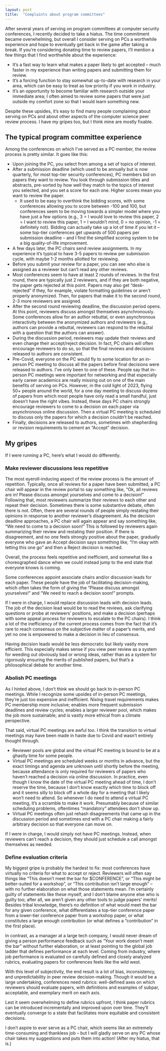 ```yaml
---
layout: post
title:  "Complaints about program committees"
---
```


After several years of serving on program committees at computer
security conferences, I recently decided to take a hiatus. The time
commitment became overwhelming, but overall I consider serving on PCs
a worthwhile experience and hope to eventually get back in the game
after taking a break. If you’re considering donating time to review
papers, I’ll mention a few things that I find worthwhile about the
experience:

* It’s a fast way to learn what makes a paper likely to get accepted –
  much faster in my experience than writing papers and submitting them
  for review.
* It’s a forcing function to stay somewhat up-to-date with research in
  your area, which can be easy to treat as low priority if you work in
  industry.
* It’s an opportunity to become familiar with research outside your
  immediate area; I often aimed to review some papers that were just
  outside my comfort zone so that I would learn something new.

Despite these upsides, it’s easy to find many people complaining about
serving on PCs and about other aspects of the computer science peer
review process. I have my gripes too, but I think mine are mostly
fixable.

## The typical program committee experience

Among the conferences on which I’ve served as a PC member, the review
process is pretty similar. It goes like this:

* Upon joining the PC, you select from among a set of topics of
  interest.
* After a submission deadline (which used to be annually but is now
  quarterly, for most top-tier security conferences), PC members bid
  on papers they want to review. You look through submission titles
  and abstracts, pre-sorted by how well they match to the topics of
  interest you selected, and you set a score for each one. Higher
  scores mean you want to review the paper.
    * It used to be easy to overthink the bidding scores, with some
      conferences allowing you to score between -100 and 100, but
      conferences seem to be moving towards a simpler model where you
      have just a few options (e.g., 3 = I would love to review this
      paper, 2 = I want to review this paper, 1 = I wouldn’t mind, 0 =
      no opinion, -1 = definitely not). Bidding can actually take up a
      lot of time if you let it – some top-tier conferences get
      upwards of 500 papers per submission deadline – and I find the
      simplified scoring system to be a big quality-of-life
      improvement.
* A few days later, the PC chairs send review assignments. In my
  experience it’s typical to have 3-5 papers to review per submission
  cycle, with maybe 1-2 months allotted for reviewing.
* Before you submit your review for a paper, you can see who else is
  assigned as a reviewer but can’t read any other reviews.
* Most conferences seem to have at least 2 rounds of reviews. In the
  first round, there are typically just 2 reviewers, and if they are
  both negative, the paper gets rejected at this point. Papers may
  also get “desk-rejected” if they, for example, violate formatting
  guidelines or aren’t properly anonymized. Then, for papers that make
  it to the second round, 2-3 more reviewers are assigned.
* After the second round reviewing deadline, the discussion period
  opens. At this point, reviewers discuss amongst themselves
  asynchronously. Some conferences allow for an author rebuttal, or
  even asynchronous interactivity between the anonymized authors and
  reviewers (e.g., authors can provide a rebuttal, reviewers can
  respond to the rebuttal with a question that the authors can
  answer).
* During the discussion period, reviewers may update their reviews and
  even change their accept/reject decision. In fact, PC chairs will
  often encourage reviewers to do so, so that the final reviews and
  decisions released to authors are consistent.
* Pre-Covid, everyone on the PC would fly to some location for an
  in-person PC meeting to discuss all the papers before final
  decisions were released to authors. I’ve only been to one of
  these. People say that in-person PC meetings were important for
  networking and that especially early career academics are really
  missing out on one of the main benefits of serving on PCs. However,
  in the cold light of 2023, flying 50+ people around the world, for a
  one day meeting to discuss dozens of papers from which most people
  have only read a small handful, just doesn’t have the right
  vibes. Instead, these days PC chairs strongly encourage reviewers to
  come to a decision on each paper via asynchronous online
  discussion. Then a virtual PC meeting is scheduled to discuss only
  the papers for which a decision couldn’t be reached.
* Finally, decisions are released to authors, sometimes with
  shepherding or revision requirements to cement an “Accept” decision.

## My gripes

If I were running a PC, here’s what I would do differently.

### Make reviewer discussions less repetitive

The most eyeroll-inducing aspect of the review process is the amount
of repetition. Typically, once all reviews for a paper have been
submitted, a PC chair will appear in the review portal to say
something like, “Ok, all reviews are in! Please discuss amongst
yourselves and come to a decision!” Following that, most reviewers
summarize their reviews to each other and repeat their
decision. Sometimes there is some substantive debate, often there is
not. Often, there are several rounds of people simply restating their
opinions in response to another reviewer’s disagreement. As the
decision deadline approaches, a PC chair will again appear and say
something like, “We need to come to a decision soon!” This is followed
by reviewers again summarizing their review and restating their
position. If there is disagreement, and no one feels strongly positive
about the paper, gradually everyone who gave an Accept decision says
something like, “I’m okay with letting this one go” and then a Reject
decision is reached.

Overall, the process feels repetitive and inefficient, and somewhat
like a choreographed dance when we could instead jump to the end state
that everyone knows is coming.

Some conferences appoint associate chairs and/or discussion leads for
each paper. These people have the job of facilitating decision-making,
which often takes the form of giving the “Please discuss amongst
yourselves!” and “We need to reach a decision soon!” prompts.

If I were in charge, I would replace discussion leads with decision
leads. The job of the decision lead would be to read the reviews, ask
clarifying questions or probe at reviewers’ positions, and make a
decision (perhaps with some appeal process for reviewers to escalate
to the PC chairs). I think a lot of the inefficiency of the current
process comes from the fact that it’s rare to reach consensus on the
subjective matter of a paper’s merits, and yet no one is empowered to
make a decision in lieu of consensus.

Having decision leads would be less democratic but likely vastly more
efficient. This especially makes sense if you view peer review as a
system for weeding out obviously bad or wrong ideas, rather than as a
system for rigorously ensuring the merits of published papers, but
that’s a philosophical debate for another time.

### Abolish PC meetings

As I hinted above, I don’t think we should go back to in-person PC
meetings. While I recognize some upsides of in-person PC meetings,
they’re just too expensive and inefficient. Nixing travel requirements
makes PC membership more inclusive; enables more frequent submission
deadlines and review cycles; enables a larger reviewer pool, which
makes the job more sustainable; and is vastly more ethical from a
climate perspective.

That said, virtual PC meetings are awful too. I think the transition
to virtual meetings may have been made in haste due to Covid and
wasn’t entirely thought through.

* Reviewer pools are global and the virtual PC meeting is bound to be
  at a ghastly time for some people.
* Virtual PC meetings are scheduled weeks or months in advance, but
  the exact timings and agenda are unknown until shortly before the
  meeting, because attendance is only required for reviewers of papers
  who haven’t reached a decision via online discussion. In practice,
  even though I know the date of the virtual PC meeting ahead of time,
  I don’t reserve the time, because I don’t know exactly which time to
  block off and it seems silly to block off a whole day for a meeting
  that I likely won’t need to attend. So whenever I do need to attend
  a virtual PC meeting, it’s a scramble to make it work. Presumably
  because of similar scheduling problems, oftentimes “mandatory”
  attendees don’t show up.
* Virtual PC meetings often just rehash disagreements that came up in
  the discussion period and sometimes end with a PC chair making a
  fairly arbitrary decision so that everyone can move on.

If I were in charge, I would simply not have PC meetings. Instead,
when reviewers can’t reach a decision, they should just schedule a
call amongst themselves as needed.

### Define evaluation criteria

My biggest gripe is probably the hardest to fix: most conferences have
virtually no criteria for what to accept or reject. Reviewers will
often say things like “This doesn’t meet the bar for $CONFERENCE”, or
“This might be better-suited for a workshop”, or “This contribution
isn’t large enough” – with no further elaboration on what those
statements mean. I’m certainly guilty of statements like these myself,
and I don’t blame anyone else who is guilty too; after all, we aren’t
given any other tools to judge papers’ merits! Besides tribal
knowledge, there’s no definition of what would meet the bar for any
given conference, what differentiates a top-tier conference paper from
a lower-tier conference paper from a workshop paper, or what
constitutes a large enough contribution (or what defines a
“contribution” in the first place).

In contrast, as a manager at a large tech company, I would never dream
of giving a person performance feedback such as “Your work doesn’t
meet the bar” without further elaboration, or at least pointing to the
global job ladder that defines performance at each level. Coming from
industry, where job performance is evaluated on carefully defined and
closely analyzed rubrics, evaluating papers for conferences feels like
the wild west.

With this level of subjectivity, the end result is a lot of bias,
inconsistency, and unpredictability in peer review
decision-making. Though it would be a large undertaking, conferences
need rubrics: well-defined axes on which reviewers should evaluate
papers, with definitions and examples of subpar, acceptable, and
exemplary merit on each axis.

Lest it seem overwhelming to define rubrics upfront, I think paper
rubrics can be introduced incrementally and improved upon over
time. They’ll eventually converge to a state that facilitates more
equitable and consistent decisions.

I don’t aspire to ever serve as a PC chair, which seems like an
extremely time-consuming and thankless job – but I will gladly serve
on any PC whose chair takes my suggestions and puts them into action!
(After my hiatus, that is.)

